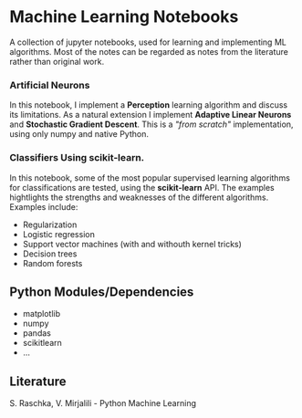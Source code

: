 # Machine Learning Notebooks
A collection of jupyter notebooks, used for learning and implementing ML algorithms. Most of the notes can be regarded as notes from the literature rather than original work.

### Artificial Neurons
In this notebook, I implement a __Perception__ learning algorithm and discuss its limitations. As a natural extension I implement __Adaptive Linear Neurons__ and __Stochastic Gradient Descent__. This is a _"from scratch"_ implementation, using only numpy and native Python.

### Classifiers Using scikit-learn.
In this notebook, some of the most popular supervised learning algorithms for classifications are tested, using the __scikit-learn__ API. The examples hightlights the strengths and weaknesses of the different algorithms. Examples include:

* Regularization 
* Logistic regression
* Support vector machines (with and withouth kernel tricks)
* Decision trees
* Random forests


## Python Modules/Dependencies
* matplotlib
* numpy
* pandas
* scikitlearn
* ...


## Literature

S. Raschka, V. Mirjalili - Python Machine Learning

